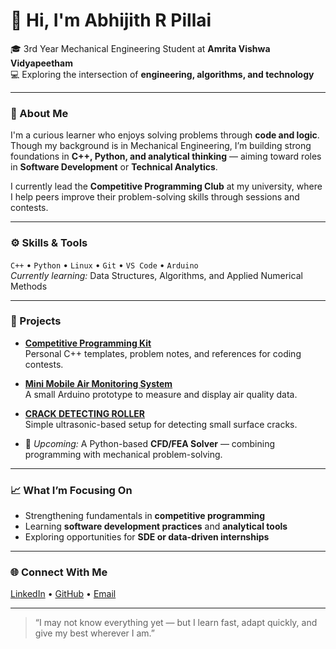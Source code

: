 # 👋 Hi, I'm Abhijith R Pillai  

🎓 3rd Year Mechanical Engineering Student at **Amrita Vishwa Vidyapeetham**  
💻 Exploring the intersection of **engineering, algorithms, and technology**  

---

### 🧠 About Me  
I'm a curious learner who enjoys solving problems through **code and logic**.  
Though my background is in Mechanical Engineering, I’m building strong foundations in **C++, Python, and analytical thinking** — aiming toward roles in **Software Development** or **Technical Analytics**.  

I currently lead the **Competitive Programming Club** at my university, where I help peers improve their problem-solving skills through sessions and contests.  

---

### ⚙️ Skills & Tools  
`C++` • `Python` • `Linux` • `Git` • `VS Code` • `Arduino`  
_Currently learning:_ Data Structures, Algorithms, and Applied Numerical Methods  

---

### 🚀 Projects  
- [**Competitive Programming Kit**](https://github.com/p1ll3chan/Competitive-Programming-Kit)  
  Personal C++ templates, problem notes, and references for coding contests.  

- [**Mini Mobile Air Monitoring System**](https://github.com/p1ll3chan/Mini-Mobile-Air-Monitoring-System)  
  A small Arduino prototype to measure and display air quality data.  

- [**CRACK DETECTING ROLLER**](https://github.com/p1ll3chan/CRACK-DETECTING-ROLLER)  
  Simple ultrasonic-based setup for detecting small surface cracks.  

<!-- Future placeholder -->
- 🧩 *Upcoming:* A Python-based **CFD/FEA Solver** — combining programming with mechanical problem-solving.  

---

### 📈 What I’m Focusing On  
- Strengthening fundamentals in **competitive programming**  
- Learning **software development practices** and **analytical tools**  
- Exploring opportunities for **SDE or data-driven internships**  

---

### 🌐 Connect With Me  
[LinkedIn](https://www.linkedin.com/in/abhijith-r-pillai-p1ll3chan/) • [GitHub](https://github.com/p1ll3chan) • [Email](mailto:abhijithrpillai2023@gmail.com)

---

> “I may not know everything yet — but I learn fast, adapt quickly, and give my best wherever I am.”
